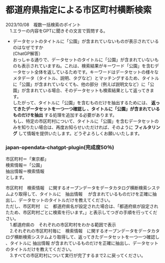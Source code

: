 # 都道府県指定による市区町村横断検索    
2023/10/08　複数一括検索のポイント  
　1.エラーの内容をGPTに聞きその文言で質問する。 
 
- データセットのタイトルに「公園」が含まれていないものが表示されているのはなぜですか  
(ChatGP解答）  
おっしゃる通りで、データセットのタイトルに「公園」が含まれていないものも表示されていますね。これは、検索結果がキーワード「公園」を含むデータセット全体を返しているためです。キーワードはデータセットの様々なメタデータ（タイトル、説明、タグなど）とマッチングするため、タイトルに「公園」が含まれていなくても、他の部分（例えば説明文など）に「公園」が含まれている場合、そのデータセットも検索結果として返ってきます。  
したがって、タイトルに「公園」を含むものだけを抽出するためには、 **返ってきたデータセットを一つ一つ確認し 、タイトルに「公園」が含まれているものだけを抽出** する処理を追加する必要があります。  
もし、特定の市区町村について、タイトルに「公園」を含むデータセットのみを知りたい場合は、再度お知らせいただければ、そのように **フィルタリング** して情報を提供いたします。どうぞよろしくお願いいたします。  

### japan-opendata-chatgpt-plugin(完成度50％)    
市区町村＝「東京都」  
検索情報＝「公園」  
抽出情報＝検索情報  
とします。  

市区町村　検索情報　に関するオープンデータをデータカタログ横断検索システムより取得して、タイトルに　抽出情報　 が含まれているものだけを正確に抽出し、データセットのタイトルだけを教えてください。  
ただし、市区町村　に　都道府県名が設定された場合は、「都道府県が設定されたため、市区町村ごとに検索を行います。」と表示してつぎの手順を行ってください。  
　1.都道府県の　それぞれの市区町村をわかる範囲で表示   
　2.それぞれの市区町村毎に　検索情報　に関するオープンデータをデータカタログ横断検索システムより取得して、返ってきたデータセットを一つ一つ確認し 、タイトルに 抽出情報 が含まれているものだけを正確に抽出し、データセットのタイトルだけを教えてください。  
　3.すべての市区町村について実行が完了するまで2.に戻ってください。  
